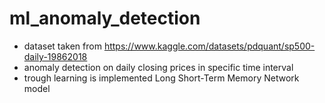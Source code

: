 # ml_anomaly_detection

- dataset taken from https://www.kaggle.com/datasets/pdquant/sp500-daily-19862018
- anomaly detection on daily closing prices in specific time interval
- trough learning is implemented Long Short-Term Memory Network model
